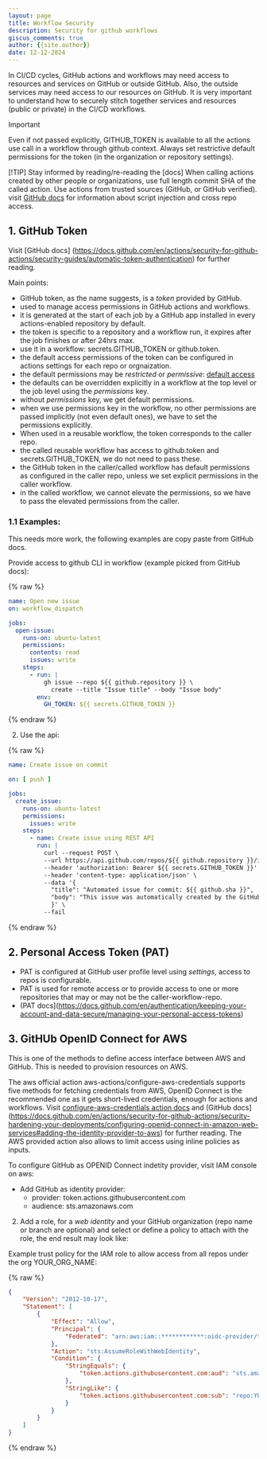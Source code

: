 ```yaml
---
layout: page
title: Workflow Security
description: Security for github workflows
giscus_comments: true
author: {{site.author}}
date: 12-12-2024
---
```


In CI/CD cycles, GitHub actions and workflows may need access to resources and services on GitHub or outside GitHub. Also, 
the outside services may need access to our resources on GitHub. It is very important to understand how to securely stitch 
together services and resources (public or private) in the CI/CD workflows.

>[!IMPORTANT]
> Even if not passed explicitly, GITHUB_TOKEN is available to all the actions use call in a workflow through github context. Always set restrictive default permissions for the token (in the organization or repository settings).
>
> [!TIP]
> Stay informed by reading/re-reading the [docs]
> When calling actions created by other people or organizations, use full length commit SHA of the called action.
> Use actions from trusted sources (GitHub, or GitHub verified).
> visit [GitHub docs](https://docs.github.com/en/actions/security-for-github-actions/security-guides/security-hardening-for-github-actions) for information about script injection and cross repo access.

## 1. GitHub Token

Visit [GitHub docs] (https://docs.github.com/en/actions/security-for-github-actions/security-guides/automatic-token-authentication) 
for further reading.

Main points:
- GitHub token, as the name suggests, is a *token* provided by GitHub.
-  used to manage access permissions in GitHub actions and workflows.
- it is generated at the start of each job by a GitHub app installed in every actions-enabled repository by default.
- the token is specific to a repository and a workflow run, it expires after the job finishes or after 24hrs max.
- use it in a workflow: secrets.GITHUB_TOKEN or github.token.
- the default access permissions of the token can be configured in actions settings for each repo or orgnaization.
- the default permissions may be *restricted* or *permissive*: [default access](https://docs.github.com/en/actions/security-for-github-actions/security-guides/automatic-token-authentication#permissions-for-the-github_token)
- the defaults can be overridden explicitly in a workflow at the top level or the job level using the *permissions* key.
- without *permissions* key, we get default permissions.
- when we use permissions key in the workflow, no other permissions are passed implicitly (not even default ones), we have to set the permissions explicitly.
- When used in a reusable workflow, the token  corresponds to the caller repo.
- the called reusable workflow has access to github.token and secrets.GITHUB_TOKEN, we do not need to pass these.
- the GitHub token in the caller/called workflow has default permissions as configured in the caller repo, unless we set explicit permissions in the caller workflow.
- in the called workflow, we cannot elevate the permissions, so we have to pass the elevated permissions from the caller.

### 1.1 Examples:

This needs more work, the following examples are copy paste from GitHub docs.

Provide access to github CLI in workflow (example picked from GitHub docs):

{% raw %} 
```yaml
name: Open new issue
on: workflow_dispatch

jobs:
  open-issue:
    runs-on: ubuntu-latest
    permissions:
      contents: read
      issues: write
    steps:
      - run: |
          gh issue --repo ${{ github.repository }} \
            create --title "Issue title" --body "Issue body"
        env:
          GH_TOKEN: ${{ secrets.GITHUB_TOKEN }}
```
{% endraw %}

2. Use the api:

{% raw %} 
```yaml
name: Create issue on commit

on: [ push ]

jobs:
  create_issue:
    runs-on: ubuntu-latest
    permissions:
      issues: write
    steps:
      - name: Create issue using REST API
        run: |
          curl --request POST \
          --url https://api.github.com/repos/${{ github.repository }}/issues \
          --header 'authorization: Bearer ${{ secrets.GITHUB_TOKEN }}' \
          --header 'content-type: application/json' \
          --data '{
            "title": "Automated issue for commit: ${{ github.sha }}",
            "body": "This issue was automatically created by the GitHub Action workflow **${{ github.workflow }}**. \n\n The commit hash was: _${{ github.sha }}_."
            }' \
          --fail
```
{% endraw %}

## 2. Personal Access Token (PAT)

- PAT is configured at GitHub user profile level using *settings*,  access to repos is configurable.
- PAT is used for remote access or to provide access to one or more repositories that may or may not be the caller-workflow-repo.
- (PAT docs](https://docs.github.com/en/authentication/keeping-your-account-and-data-secure/managing-your-personal-access-tokens)

## 3. GitHUb OpenID Connect for AWS

This is one of the methods to define access interface between AWS and GitHub. This is needed to provision resources on AWS.

The aws official action aws-actions/configure-aws-credentials supports five methods for fetching credentials from AWS, 
OpenID Connect is the recommended one as it gets short-lived credentials, enough for actions and workflows. Visit [configure-aws-credentials action docs](https://github.com/aws-actions/configure-aws-credentials?tab=readme-ov-file#oidc)
and (GitHub docs](https://docs.github.com/en/actions/security-for-github-actions/security-hardening-your-deployments/configuring-openid-connect-in-amazon-web-services#adding-the-identity-provider-to-aws) 
for further reading. The AWS provided action also allows to limit access using inline policies as inputs.

To configure GitHub as OPENID Connect indetity provider, visit IAM console on aws:

- Add GitHub as identity provider:
  - provider: token.actions.githubusercontent.com
  - audience: sts.amazonaws.com
2.  Add a role, for a *web identity* and your GitHub organization (repo name or branch are optional) and
    select or define a policy to attach with the role, the end result may look like:

Example trust policy for the IAM role to allow access from all repos under the org YOUR_ORG_NAME:

{% raw %} 
```json
{
    "Version": "2012-10-17",
    "Statement": [
        {
            "Effect": "Allow",
            "Principal": {
                "Federated": "arn:aws:iam::************:oidc-provider/token.actions.githubusercontent.com"
            },
            "Action": "sts:AssumeRoleWithWebIdentity",
            "Condition": {
                "StringEquals": {
                    "token.actions.githubusercontent.com:aud": "sts.amazonaws.com"
                },
                "StringLike": {
                    "token.actions.githubusercontent.com:sub": "repo:YOUR_ORG_NAME/*"
                }
            }
        }
    ]
}
```
{% endraw %}

